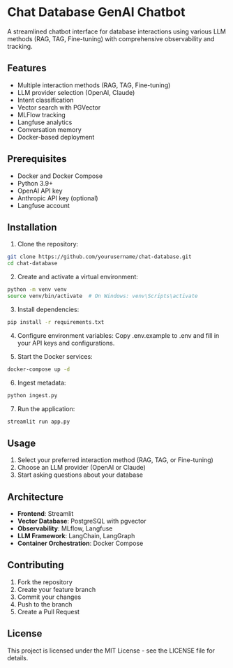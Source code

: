 # Chat Database GenAI Chatbot

A streamlined chatbot interface for database interactions using various LLM methods (RAG, TAG, Fine-tuning) with comprehensive observability and tracking.

## Features

- Multiple interaction methods (RAG, TAG, Fine-tuning)
- LLM provider selection (OpenAI, Claude)
- Intent classification
- Vector search with PGVector
- MLFlow tracking
- Langfuse analytics
- Conversation memory
- Docker-based deployment

## Prerequisites

- Docker and Docker Compose
- Python 3.9+
- OpenAI API key
- Anthropic API key (optional)
- Langfuse account

## Installation

1. Clone the repository:
```bash
git clone https://github.com/yourusername/chat-database.git
cd chat-database
```

2. Create and activate a virtual environment:
```bash
python -m venv venv
source venv/bin/activate  # On Windows: venv\Scripts\activate
```

3. Install dependencies:
```bash
pip install -r requirements.txt
```

4. Configure environment variables:
Copy .env.example to .env and fill in your API keys and configurations.

5. Start the Docker services:
```bash
docker-compose up -d
```

6. Ingest metadata:
```bash
python ingest.py
```

7. Run the application:
```bash
streamlit run app.py
```

## Usage

1. Select your preferred interaction method (RAG, TAG, or Fine-tuning)
2. Choose an LLM provider (OpenAI or Claude)
3. Start asking questions about your database

## Architecture

- **Frontend**: Streamlit
- **Vector Database**: PostgreSQL with pgvector
- **Observability**: MLflow, Langfuse
- **LLM Framework**: LangChain, LangGraph
- **Container Orchestration**: Docker Compose

## Contributing

1. Fork the repository
2. Create your feature branch
3. Commit your changes
4. Push to the branch
5. Create a Pull Request

## License

This project is licensed under the MIT License - see the LICENSE file for details.